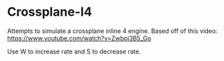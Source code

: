 # Crossplane-I4
Attempts to simulate a crossplane inline 4 engine.
Based off of this video: https://www.youtube.com/watch?v=Zwbpi3B5_Go

Use W to increase rate and S to decrease rate.
